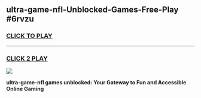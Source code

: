 
## ultra-game-nfl-Unblocked-Games-Free-Play #6rvzu
<h3>
<a href="https://us.freeplayer.one?title=ultra-game-nfl&ref=9M">CLICK TO PLAY</a></h3>
<hr>

<h3>
<a href="https://us.freeplayer.one?title=ultra-game-nfl&ref=9M">CLICK 2 PLAY</a>
  
</h3>

<a href="https://us.freeplayer.one?title=ultra-game-nfl&ref=9M"><img src="https://clearcache.store/games.png"></a>


**ultra-game-nfl games unblocked: Your Gateway to Fun and Accessible Online Gaming**
